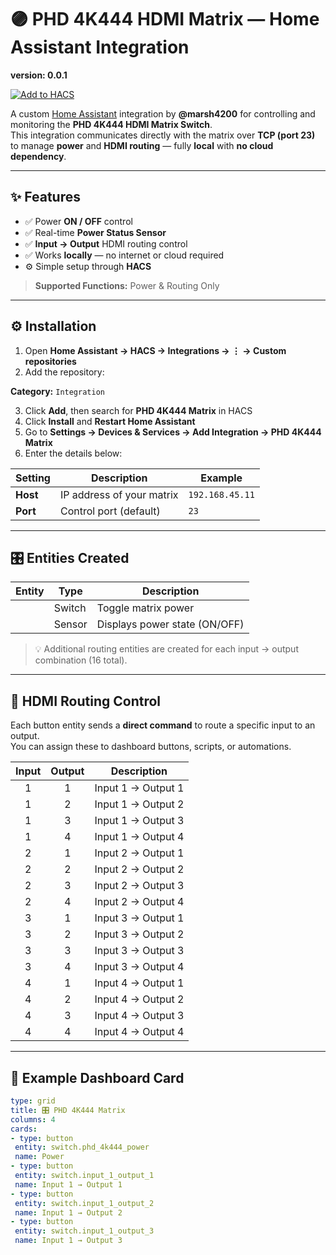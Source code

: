 # 🟣 PHD 4K444 HDMI Matrix — Home Assistant Integration
**version: 0.0.1**

[![Add to HACS](https://my.home-assistant.io/badges/hacs_repository.svg)](https://my.home-assistant.io/redirect/hacs_repository/?owner=marsh4200&repository=phd_4k444&category=integration)


A custom [Home Assistant](https://www.home-assistant.io/) integration by **@marsh4200** for controlling and monitoring the **PHD 4K444 HDMI Matrix Switch**.  
This integration communicates directly with the matrix over **TCP (port 23)** to manage **power** and **HDMI routing** — fully **local** with **no cloud dependency**.

---

## ✨ Features

- ✅ Power **ON / OFF** control  
- ✅ Real-time **Power Status Sensor**  
- ✅ **Input → Output** HDMI routing control  
- ✅ Works **locally** — no internet or cloud required  
- ⚙️ Simple setup through **HACS**

> **Supported Functions:** Power & Routing Only

---

## ⚙️ Installation

1. Open **Home Assistant → HACS → Integrations → ⋮ → Custom repositories**
2. Add the repository:


**Category:** `Integration`

3. Click **Add**, then search for **PHD 4K444 Matrix** in HACS  
4. Click **Install** and **Restart Home Assistant**
5. Go to **Settings → Devices & Services → Add Integration → PHD 4K444 Matrix**
6. Enter the details below:

| Setting | Description | Example |
|----------|--------------|----------|
| **Host** | IP address of your matrix | `192.168.45.11` |
| **Port** | Control port (default) | `23` |

---

## 🎛️ Entities Created

| Entity | Type | Description |
|---------|------|-------------|
|                | Switch | Toggle matrix power |
|                | Sensor | Displays power state (ON/OFF) |

> 💡 Additional routing entities are created for each input → output combination (16 total).

---

## 🔹 HDMI Routing Control

Each button entity sends a **direct command** to route a specific input to an output.  
You can assign these to dashboard buttons, scripts, or automations.

| Input | Output | Description |
|:------:|:------:|-------------|
| 1 | 1 | Input 1 → Output 1 |
| 1 | 2 | Input 1 → Output 2 |
| 1 | 3 | Input 1 → Output 3 |
| 1 | 4 | Input 1 → Output 4 |
| 2 | 1 | Input 2 → Output 1 |
| 2 | 2 | Input 2 → Output 2 |
| 2 | 3 | Input 2 → Output 3 |
| 2 | 4 | Input 2 → Output 4 |
| 3 | 1 | Input 3 → Output 1 |
| 3 | 2 | Input 3 → Output 2 |
| 3 | 3 | Input 3 → Output 3 |
| 3 | 4 | Input 3 → Output 4 |
| 4 | 1 | Input 4 → Output 1 |
| 4 | 2 | Input 4 → Output 2 |
| 4 | 3 | Input 4 → Output 3 |
| 4 | 4 | Input 4 → Output 4 |

---

## 🧩 Example Dashboard Card

```yaml
type: grid
title: 🎛️ PHD 4K444 Matrix
columns: 4
cards:
- type: button
 entity: switch.phd_4k444_power
 name: Power
- type: button
 entity: switch.input_1_output_1
 name: Input 1 → Output 1
- type: button
 entity: switch.input_1_output_2
 name: Input 1 → Output 2
- type: button
 entity: switch.input_1_output_3
 name: Input 1 → Output 3

